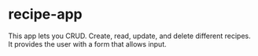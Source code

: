 # recipe-app

This app lets you CRUD.  Create, read, update, and delete different recipes.  It provides the user with a form that allows input.
